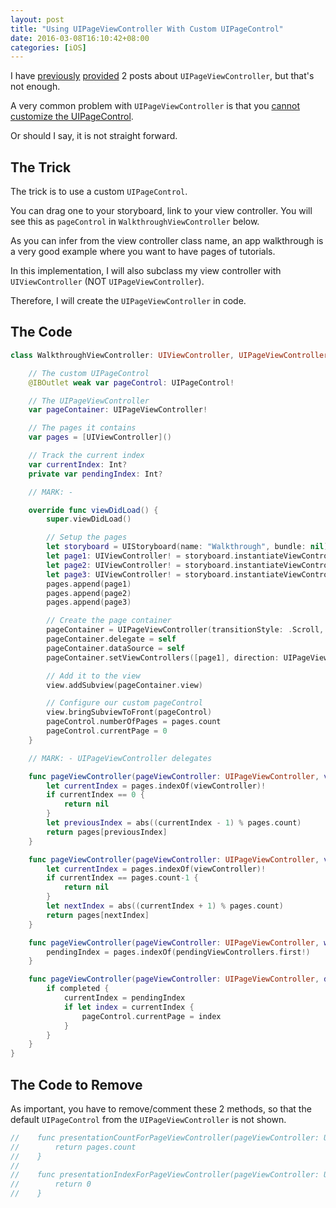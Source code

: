 ```yaml
---
layout: post
title: "Using UIPageViewController With Custom UIPageControl"
date: 2016-03-08T16:10:42+08:00
categories: [iOS]
---
```


I have [previously](http://samwize.com/2015/10/13/how-to-create-uipageviewcontroller-in-storyboard-in-container-view/) [provided](http://samwize.com/2015/10/14/guide-to-using-uipageviewcontroller/) 2 posts about `UIPageViewController`, but that's not enough.

A very common problem with `UIPageViewController` is that you [cannot customize the UIPageControl](http://stackoverflow.com/q/17466718/242682).

Or should I say, it is not straight forward.


## The Trick

The trick is to use a custom `UIPageControl`.

You can drag one to your storyboard, link to your view controller. You will see this as `pageControl` in `WalkthroughViewController` below.

As you can infer from the view controller class name, an app walkthrough is a very good example where you want to have pages of tutorials.

In this implementation, I will also subclass my view controller with `UIViewController` (NOT `UIPageViewController`).

Therefore, I will create the `UIPageViewController` in code.


## The Code

```swift
class WalkthroughViewController: UIViewController, UIPageViewControllerDataSource, UIPageViewControllerDelegate {

    // The custom UIPageControl
    @IBOutlet weak var pageControl: UIPageControl!

    // The UIPageViewController
    var pageContainer: UIPageViewController!

    // The pages it contains
    var pages = [UIViewController]()

    // Track the current index
    var currentIndex: Int?
    private var pendingIndex: Int?

    // MARK: -

    override func viewDidLoad() {
        super.viewDidLoad()

        // Setup the pages
        let storyboard = UIStoryboard(name: "Walkthrough", bundle: nil)
        let page1: UIViewController! = storyboard.instantiateViewControllerWithIdentifier("page1")
        let page2: UIViewController! = storyboard.instantiateViewControllerWithIdentifier("page2")
        let page3: UIViewController! = storyboard.instantiateViewControllerWithIdentifier("page3")
        pages.append(page1)
        pages.append(page2)
        pages.append(page3)

        // Create the page container
        pageContainer = UIPageViewController(transitionStyle: .Scroll, navigationOrientation: .Horizontal, options: nil)
        pageContainer.delegate = self
        pageContainer.dataSource = self
        pageContainer.setViewControllers([page1], direction: UIPageViewControllerNavigationDirection.Forward, animated: false, completion: nil)

        // Add it to the view
        view.addSubview(pageContainer.view)

        // Configure our custom pageControl
        view.bringSubviewToFront(pageControl)
        pageControl.numberOfPages = pages.count
        pageControl.currentPage = 0
    }

    // MARK: - UIPageViewController delegates

    func pageViewController(pageViewController: UIPageViewController, viewControllerBeforeViewController viewController: UIViewController) -> UIViewController? {
        let currentIndex = pages.indexOf(viewController)!
        if currentIndex == 0 {
            return nil
        }
        let previousIndex = abs((currentIndex - 1) % pages.count)
        return pages[previousIndex]
    }

    func pageViewController(pageViewController: UIPageViewController, viewControllerAfterViewController viewController: UIViewController) -> UIViewController? {
        let currentIndex = pages.indexOf(viewController)!
        if currentIndex == pages.count-1 {
            return nil
        }
        let nextIndex = abs((currentIndex + 1) % pages.count)
        return pages[nextIndex]
    }

    func pageViewController(pageViewController: UIPageViewController, willTransitionToViewControllers pendingViewControllers: [UIViewController]) {
        pendingIndex = pages.indexOf(pendingViewControllers.first!)
    }

    func pageViewController(pageViewController: UIPageViewController, didFinishAnimating finished: Bool, previousViewControllers: [UIViewController], transitionCompleted completed: Bool) {
        if completed {
            currentIndex = pendingIndex
            if let index = currentIndex {
                pageControl.currentPage = index
            }
        }
    }
}
```


## The Code to Remove

As important, you have to remove/comment these 2 methods, so that the default `UIPageControl` from the `UIPageViewController` is not shown.

```swift
//    func presentationCountForPageViewController(pageViewController: UIPageViewController) -> Int {
//        return pages.count
//    }
//    
//    func presentationIndexForPageViewController(pageViewController: UIPageViewController) -> Int {
//        return 0
//    }
```